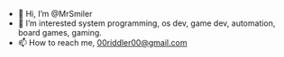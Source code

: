 - 👋 Hi, I’m @MrSmiler
- 👀 I’m interested system programming, os dev, game dev, automation, board games, gaming.
- 📫 How to reach me, 00riddler00@gmail.com

<!---
MrSmiler/MrSmiler is a ✨ special ✨ repository because its `README.md` (this file) appears on your GitHub profile.
You can click the Preview link to take a look at your changes.
--->
